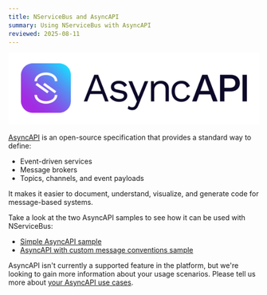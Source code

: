 ```yaml
---
title: NServiceBus and AsyncAPI
summary: Using NServiceBus with AsyncAPI
reviewed: 2025-08-11
---
```


![](asyncapi.png)

[AsyncAPI](https://www.asyncapi.com) is an open-source specification that provides a standard way to define:

- Event-driven services
- Message brokers
- Topics, channels, and event payloads

It makes it easier to document, understand, visualize, and generate code for message-based systems.

Take a look at the two AsyncAPI samples to see how it can be used with NServiceBus:

- [Simple AsyncAPI sample](/samples/asyncapi/simple/)
- [AsyncAPI with custom message conventions sample](/samples/asyncapi/custom-message-types/)

AsyncAPI isn't currently a supported feature in the platform, but we're looking to gain more information about your usage scenarios.
Please tell us more about [your AsyncAPI use cases](https://github.com/Particular/NServiceBus/issues/7398).
